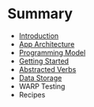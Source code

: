 # Summary

* [Introduction](README.md)
* [App Architecture](app-architecture.md)
* [Programming Model](chapter1/programming-model.md)
* [Getting Started](chapter1.md)
* [Abstracted Verbs](abstracted-verbs.md)
* [Data Storage](data-storage-model.md)
* WARP Testing
* Recipes

